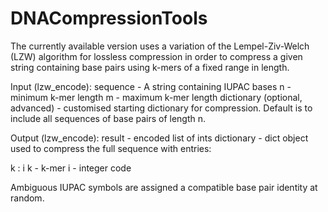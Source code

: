 # DNACompressionTools
The currently available version uses a variation of the Lempel-Ziv-Welch (LZW) algorithm for lossless compression in order to compress a given string containing base pairs using k-mers of a fixed range in length.

Input (lzw_encode):
sequence - A string containing IUPAC bases
n - minimum k-mer length
m - maximum k-mer length
dictionary (optional, advanced) - customised starting dictionary for compression. Default is to include all sequences of base pairs of length n.

Output (lzw_encode):
result - encoded list of ints
dictionary - dict object used to compress the full sequence with entries:

k : i
k - k-mer
i - integer code


Ambiguous IUPAC symbols are assigned a compatible base pair identity at random.
